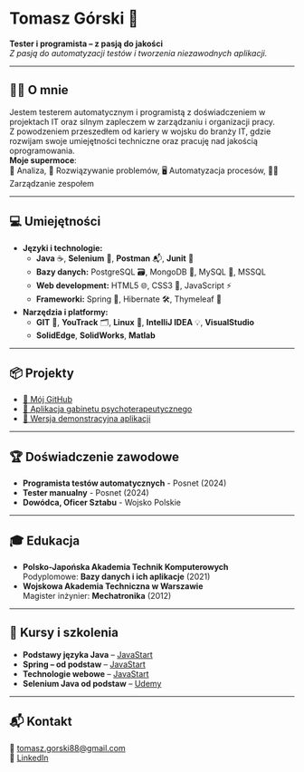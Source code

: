 # Tomasz Górski 🚀

**Tester i programista – z pasją do jakości**  
*Z pasją do automatyzacji testów i tworzenia niezawodnych aplikacji.*

---

## 🧑‍💻 O mnie
Jestem testerem automatycznym i programistą z doświadczeniem w projektach IT oraz silnym zapleczem w zarządzaniu i organizacji pracy.  
Z powodzeniem przeszedłem od kariery w wojsku do branży IT, gdzie rozwijam swoje umiejętności techniczne oraz pracuję nad jakością oprogramowania.  
**Moje supermoce**:  
🧠 Analiza, 🚀 Rozwiązywanie problemów, 🖥️ Automatyzacja procesów, 👨‍💼 Zarządzanie zespołem 

---

## 💻 Umiejętności
- **Języki i technologie:**  
  - **Java** ☕, **Selenium** 🧪, **Postman** 📬, **Junit** 🧾  
  - **Bazy danych:** PostgreSQL 🗃️, MongoDB 🍃, MySQL 🍥, MSSQL  
  - **Web development:** HTML5 🌐, CSS3 🎨, JavaScript ⚡  
  - **Frameworki:** Spring 🌱, Hibernate 🛠️, Thymeleaf 🍃
- **Narzędzia i platformy:**  
  - **GIT** 🔧, **YouTrack** 🗂️, **Linux** 🐧, **IntelliJ IDEA** 💡, **VisualStudio**  
  - **SolidEdge**, **SolidWorks**, **Matlab**
  
---

## 📦 Projekty
- [🔗 Mój GitHub](https://github.com/GoralTomaszGorski)
- [🏥 Aplikacja gabinetu psychoterapeutycznego](https://psychoterapia-krasnik.pl)
- [📱 Wersja demonstracyjna aplikacji](https://demo.psychoterapia-krasnik.pl)

---

## 🏆 Doświadczenie zawodowe
- **Programista testów automatycznych** - Posnet (2024)  
- **Tester manualny** - Posnet (2024)  
- **Dowódca, Oficer Sztabu** - Wojsko Polskie

---

## 🎓 Edukacja
- **Polsko-Japońska Akademia Technik Komputerowych**  
  Podyplomowe: **Bazy danych i ich aplikacje** (2021)  
- **Wojskowa Akademia Techniczna w Warszawie**  
  Magister inżynier: **Mechatronika** (2012)

---

## 📘 Kursy i szkolenia
- **Podstawy języka Java** – [JavaStart](https://app.javastart.pl)  
- **Spring – od podstaw** – [JavaStart](https://app.javastart.pl)  
- **Technologie webowe** – [JavaStart](https://app.javastart.pl)  
- **Selenium Java od podstaw** – [Udemy](https://www.udemy.com/course/kurs-selenium-java/)  

---

## 📬 Kontakt
📧 [tomasz.gorski88@gmail.com](mailto:tomasz.gorski88@gmail.com)  
🔗 [LinkedIn](https://www.linkedin.com/in/tomasz-g%C3%B3rski-127132256/)
